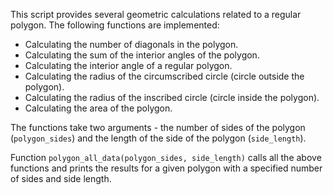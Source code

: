 This script provides several geometric calculations related to a regular polygon. The following functions are implemented:

- Calculating the number of diagonals in the polygon.
- Calculating the sum of the interior angles of the polygon.
- Calculating the interior angle of a regular polygon.
- Calculating the radius of the circumscribed circle (circle outside the polygon).
- Calculating the radius of the inscribed circle (circle inside the polygon).
- Calculating the area of the polygon.

The functions take two arguments - the number of sides of the polygon (`polygon_sides`) and the length of the side of the polygon (`side_length`).

Function `polygon_all_data(polygon_sides, side_length)` calls all the above functions and prints the results for a given polygon with a specified number of sides and side length.
